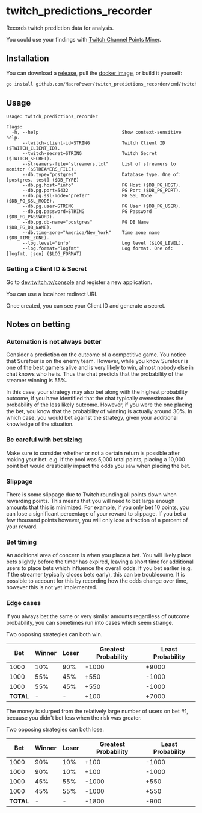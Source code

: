 # twitch_predictions_recorder

Records twitch prediction data for analysis.

You could use your findings with [Twitch Channel Points Miner][tcpm].

## Installation

You can download a [release][releases], pull the [docker image][docker-hub], or
build it yourself:

```bash
go install github.com/MacroPower/twitch_predictions_recorder/cmd/twitch_predictions_recorder@main
```

## Usage

```
Usage: twitch_predictions_recorder

Flags:
  -h, --help                               Show context-sensitive help.
      --twitch-client-id=STRING            Twitch Client ID ($TWITCH_CLIENT_ID).
      --twitch-secret=STRING               Twitch Secret ($TWITCH_SECRET).
      --streamers-file="streamers.txt"     List of streamers to monitor ($STREAMERS_FILE).
      --db.type="postgres"                 Database type. One of: [postgres, test] ($DB_TYPE)
      --db.pg.host="info"                  PG Host ($DB_PG_HOST).
      --db.pg.port=5432                    PG Port ($DB_PG_PORT).
      --db.pg.ssl-mode="prefer"            PG SSL Mode ($DB_PG_SSL_MODE).
      --db.pg.user=STRING                  PG User ($DB_PG_USER).
      --db.pg.password=STRING              PG Password ($DB_PG_PASSWORD).
      --db.pg.db-name="postgres"           PG DB Name ($DB_PG_DB_NAME).
      --db.time-zone="America/New_York"    Time zone name ($DB_TIME_ZONE).
      --log.level="info"                   Log level ($LOG_LEVEL).
      --log.format="logfmt"                Log format. One of: [logfmt, json] ($LOG_FORMAT)
```

### Getting a Client ID & Secret

Go to [dev.twitch.tv/console][twitch-console] and register a new application.

You can use a localhost redirect URI.

Once created, you can see your Client ID and generate a secret.

## Notes on betting

### Automation is not always better

Consider a prediction on the outcome of a competitive game. You notice that
Surefour is on the enemy team. However, while you know Surefour is one of the
best gamers alive and is very likely to win, almost nobody else in chat knows
who he is. Thus the chat predicts that the probability of the steamer winning
is 55%.

In this case, your strategy may also bet along with the highest probability
outcome, if you have identified that the chat typically overestimates the
probability of the less likely outcome. However, if you were the one placing the
bet, you know that the probability of winning is actually around 30%. In which
case, you would bet against the strategy, given your additional knowledge of the
situation.

### Be careful with bet sizing

Make sure to consider whether or not a certain return is possible after making
your bet. e.g. if the pool was 5,000 total points, placing a 10,000 point bet
would drastically impact the odds you saw when placing the bet.

### Slippage

There is some slippage due to Twitch rounding all points down when rewarding
points. This means that you will need to bet large enough amounts that this is
minimized. For example, if you only bet 10 points, you can lose a significant
percentage of your reward to slippage. If you bet a few thousand points however,
you will only lose a fraction of a percent of your reward.

### Bet timing

An additional area of concern is when you place a bet. You will likely place
bets slightly before the timer has expired, leaving a short time for additional
users to place bets which influence the overall odds. If you bet earlier (e.g.
if the streamer typically closes bets early), this can be troublesome. It is
possible to account for this by recording how the odds change over time, however
this is not yet implemented.

### Edge cases

If you always bet the same or very similar amounts regardless of outcome
probability, you can sometimes run into cases which seem strange.

Two opposing strategies can both win.

| Bet       | Winner | Loser | Greatest Probability | Least Probability |
| --------- | ------ | ----- | -------------------- | ----------------- |
| 1000      | 10%    | 90%   | -1000                | +9000             |
| 1000      | 55%    | 45%   | +550                 | -1000             |
| 1000      | 55%    | 45%   | +550                 | -1000             |
| **TOTAL** | -      | -     | +100                 | +7000             |

The money is slurped from the relatively large number of users on bet #1,
because you didn't bet less when the risk was greater.

Two opposing strategies can both lose.

| Bet       | Winner | Loser | Greatest Probability | Least Probability |
| --------- | ------ | ----- | -------------------- | ----------------- |
| 1000      | 90%    | 10%   | +100                 | -1000             |
| 1000      | 90%    | 10%   | +100                 | -1000             |
| 1000      | 45%    | 55%   | -1000                | +550              |
| 1000      | 45%    | 55%   | -1000                | +550              |
| **TOTAL** | -      | -     | -1800                | -900              |

[releases]: https://github.com/MacroPower/twitch_predictions_recorder/releases
[docker-hub]: https://hub.docker.com/r/macropower/twitch_predictions_recorder
[twitch-console]: https://dev.twitch.tv/console/apps/create
[tcpm]: https://github.com/Tkd-Alex/Twitch-Channel-Points-Miner-v2
